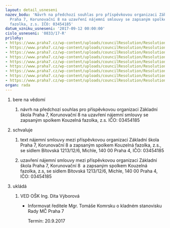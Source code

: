 ```yaml
---
layout: detail_usneseni
nazev_bodu: 'Návrh na předchozí souhlas pro příspěvkovou organizaci Základní škola
  Praha 7, Korunovační 8 na uzavření nájemní smlouvy se zapsaným spolkem Kouzelná
  fazolka, z.s. IČO: 03454185'
datum_vzniku_usneseni: '2017-09-12 00:00:00'
cislo_usneseni: '0833/17-R'
prilohy:
- https://www.praha7.cz/wp-content/uploads/councilResolution/Resolutions/29621/export/1Duvodovazprava~246771.doc
- https://www.praha7.cz/wp-content/uploads/councilResolution/Resolutions/29621/export/2ZadostZSKorunovacni~246770.pdf
- https://www.praha7.cz/wp-content/uploads/councilResolution/Resolutions/29621/export/3_Navrh_najemni_smlouvyZS~246769.docx
- https://www.praha7.cz/wp-content/uploads/councilResolution/Resolutions/29621/export/3APrilohac1Graficke_schema~246768.docx
- https://www.praha7.cz/wp-content/uploads/councilResolution/Resolutions/29621/export/3BPrilohac2Vypoctovy_list~246767.doc
- https://www.praha7.cz/wp-content/uploads/councilResolution/Resolutions/29621/export/3CPrilohac3Predavaci_protokol~246766.doc
- https://www.praha7.cz/wp-content/uploads/councilResolution/Resolutions/29621/export/4Kriteriaproprijetideti~246765.docx
- https://www.praha7.cz/wp-content/uploads/councilResolution/Resolutions/29621/export/5Vypis_Kouzelnafazolkazs~246764.pdf
- https://www.praha7.cz/wp-content/uploads/councilResolution/Resolutions/29621/export/export~295285.pdf
organ: rada
---
```

<ol class="urzList_view" id="urzList">
<li class="urzClass1" id=""><span name="1">bere na vědomí</span> 
<ol class="urzOlClass">
<li class="urzClass2" style="TEXT-ALIGN: left" id=""><span><p>návrh na předchozí souhlas pro příspěvkovou organizaci Základní škola Praha 7, Korunovační 8 na uzavření nájemní smlouvy se zapsaným spolkem Kouzelná fazolka, z.s. IČO: 03454185 <br></p></span></li></ol></li>
<li class="urzClass1" id=""><span name="24">schvaluje</span> 
<ol class="urzOlClass">
<li class="urzClass2" style="TEXT-ALIGN: left" id=""><span><p>text nájemní smlouvy mezi příspěvkovou organizaci Základní škola <br>Praha 7, Korunovační 8 a zapsaným spolkem Kouzelná fazolka, z.s., se sídlem Bítovská 1213/12/6, Michle, 140 00 Praha 4, IČO: 03454185 <br></p></span></li>
<li class="urzClass2" style="TEXT-ALIGN: left" id=""><span><p>uzavření nájemní smlouvy mezi příspěvkovou organizaci Základní škola Praha 7, Korunovační 8&nbsp; a zapsaným spolkem Kouzelná fazolka, z.s, se sídlem Bítovská 1213/12/6, Michle, 140 00 Praha 4, IČO: 03454185</p></span></li></ol></li><li class="urzClass1" id="urzUkoly"><span name="1">ukládá</span><ol class="urzOlClass"><li class="urzClass2"><span><p>VED OŠK Ing. Dita Výborová</p></span><ul class="urzUlClass"><li class="urzClass3"><span><p>Informovat ředitele Mgr. Tomáše Komrsku o kladném stanovisku Rady MČ Praha 7</p></span><span class="urzUkolTermin">  Termín:&nbsp;20.9.2017</span></li></ul></li></ol></li>
</ol>